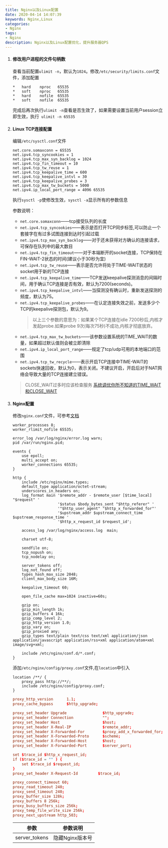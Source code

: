 ```yaml
---
title: Nginx以及Linux配置
date: 2020-04-14 14:07:39
keywords: Nginx,Linux
categories: 
- Nginx
tags:
- Nginx
description: Nginx以及Linux配置优化，提升服务器QPS
---
```

1. #### 修改用户进程的文件句柄数

    查看当前配置`ulimit -n`，默认为`1024`。修改`/etc/security/limits.conf`文件，添加配置
     ```
    *	hard	nproc	65535
    *	soft	nproc	65535
    *	hard	nofile	65535
    *	soft	nofile	65535
    ```
    完成后再次执行`ulimit -n`查看是否生效了，如果需要设置当前用户session立即生效，执行` ulimit -n 65535`

2. #### Linux TCP连接配置

    编辑`/etc/sysctl.conf`文件

    ```
    net.core.somaxconn = 65535
    net.ipv4.tcp_syncookies = 1
    net.ipv4.tcp_max_syn_backlog = 1024
    net.ipv4.tcp_fin_timeout = 10
    net.ipv4.tcp_tw_reuse = 1
    net.ipv4.tcp_keepalive_time = 600
    net.ipv4.tcp_keepalive_intvl = 30
    net.ipv4.tcp_keepalive_probes = 3
    net.ipv4.tcp_max_tw_buckets = 5000
    net.ipv4.ip_local_port_range = 4096 65535
    ```
    执行`sysctl -p`使修改生效，`sysctl -a`显示所有的参数信息

    参数说明：

    - `net.core.somaxconn`——tcp接受队列的长度
    - `net.ipv4.tcp_syncookies`——表示是否打开TCP同步标签,可以防止一个套接字在有过多试图连接到达时引起过载
    - `net.ipv4.tcp_max_syn_backlog`——对于还未获得对方确认的连接请求，可保存在队列中的最大数目
    - `net.ipv4.tcp_fin_timeout`——对于本端断开的socket连接，TCP保持在FIN-WAIT-2状态的时间(建议小于30秒为宜)
    - `net.ipv4.tcp_tw_reuse`——表示是否允许将处于TIME-WAIT状态的socket用于新的TCP连接
    - `net.ipv4.tcp_keepalive_time`——TCP发送keepalive探测消息的间隔时间，用于确认TCP连接是否有效，默认为7200(seconds)。
    - `net.ipv4.tcp_keepalive_intvl`——当探测没有确认时，重新发送探测的频度，默认为75。
    - `net.ipv4.tcp_keepalive_probes`——在认定连接失效之前，发送多少个TCP的keepalive探测包，默认为9。
        > 以上三个参数的意思为：如果某个TCP连接在idle 7200秒后,内核才发起probe.如果probe 9次(每次75秒)不成功,内核才彻底放弃。
    - `net.ipv4.tcp_max_tw_buckets`——该参数设置系统的TIME_WAIT的数量，如果超过默认值则会被立即清除
    - `net.ipv4.ip_local_port_range`——规定了tcp/udp可用的本地端口的范围
    - `net.ipv4.tcp_tw_recycle`——表示开启TCP连接中TIME-WAIT的sockets快速回收，默认为0，表示关闭。不建议开启，开启后对于NAT网络会导致大量的TCP连接建立错误。
    > CLOSE_WAIT过多时应该检查服务
    [系统调优你所不知道的TIME_WAIT和CLOSE_WAIT](https://zhuanlan.zhihu.com/p/40013724)

3. #### Nginx配置

    修改`nginx.conf`文件，可参考[文档](https://nginx.org/en/docs/)

    ```
    worker_processes 8;
    worker_rlimit_nofile 65535;

    error_log /var/log/nginx/error.log warn;
    pid /var/run/nginx.pid;

    events {
        use epoll;
        multi_accept on;
        worker_connections 65535;
    }

    http {
        include /etc/nginx/mime.types;
        default_type application/octet-stream;
        underscores_in_headers on;
        log_format main '$remote_addr - $remote_user [$time_local] "$request" '
                        '$status $body_bytes_sent "$http_referer" '
                        '"$http_user_agent" "$http_x_forwarded_for"'
                        '$upstream_addr $upstream_connect_time $upstream_response_time '
                        '$http_x_request_id $request_id';

        access_log /var/log/nginx/access.log  main;

        charset utf-8;

        sendfile on;
        tcp_nopush on;
        tcp_nodelay on;

        server_tokens off;
        log_not_found off;
        types_hash_max_size 2048;
        client_max_body_size 16M;

        keepalive_timeout 60;

        open_file_cache max=1024 inactive=60s;

        gzip on;
        gzip_min_length 1k;
        gzip_buffers 4 16k;
        gzip_comp_level 2;
        gzip_http_version 1.0;
        gzip_vary on;
        gzip_proxied any;
        gzip_types text/plain text/css text/xml application/json application/javascript application/rss+xml application/atom+xml image/svg+xml;

        include /etc/nginx/conf.d/*.conf;
    }
    ```

    添加`/etc/nginx/config/proxy.conf`文件,在`location`中引入
    ```
    location /**/ {
        proxy_pass http://**/;
        include /etc/nginx/config/proxy.conf;
    }
    ```
    ```conf
    proxy_http_version      1.1;
    proxy_cache_bypass      $http_upgrade;

    proxy_set_header Upgrade                $http_upgrade;
    proxy_set_header Connection             "";
    proxy_set_header Host                   $host;
    proxy_set_header X-Real-IP              $remote_addr;
    proxy_set_header X-Forwarded-For        $proxy_add_x_forwarded_for;
    proxy_set_header X-Forwarded-Proto      $scheme;
    proxy_set_header X-Forwarded-Host       $host;
    proxy_set_header X-Forwarded-Port       $server_port;

    set $trace_id $http_x_request_id;
    if ($trace_id = "" ) {
        set $trace_id $request_id;
    }
    proxy_set_header X-Request-Id         $trace_id;

    proxy_connect_timeout 60;
    proxy_read_timeout 240;
    proxy_send_timeout 240;
    proxy_buffer_size 128k;
    proxy_buffers 8 256k;
    proxy_busy_buffers_size 256k;
    proxy_temp_file_write_size 256k;
    proxy_next_upstream http_503;
    ```

    | 参数          | 参数说明        |
    | ------------- | --------------- |
    | server_tokens | 隐藏Nginx版本号 |